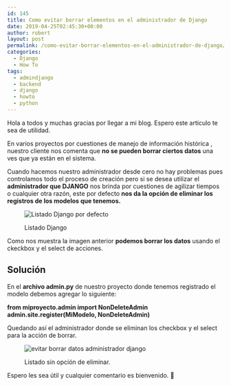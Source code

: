 ```yaml
---
id: 145
title: Como evitar borrar elementos en el administrador de Django
date: 2019-04-25T02:45:30+00:00
author: robert
layout: post
permalink: /como-evitar-borrar-elementos-en-el-administrador-de-django/
categories:
  - Django
  - How To
tags:
  - admindjango
  - backend
  - django
  - howto
  - python
---
```

Hola a todos y muchas gracias por llegar a mi blog. Espero este artículo te sea de utilidad.

En varios proyectos por cuestiones de manejo de información histórica , nuestro cliente nos comenta que **no se pueden borrar ciertos datos** una ves que ya están en el sistema.

Cuando hacemos nuestro administrador desde cero no hay problemas pues controlamos todo el proceso de creación pero si se desea utilizar el **administrador que DJANGO** nos brinda por cuestiones de agilizar tiempos o cualquier otra razón, este por defecto **nos da la opción de eliminar los registros de los modelos que tenemos.**<figure class="wp-block-image">

<img src="http://localhost/~h3dx0/wordpress/wp-content/uploads/2019/04/Firefox_Screenshot_2019-04-25T02-20-59.578Z.png" alt="Listado Django por defecto" class="wp-image-146" srcset="http://localhost/~h3dx0/wordpress/wp-content/uploads/2019/04/Firefox_Screenshot_2019-04-25T02-20-59.578Z.png 466w, http://localhost/~h3dx0/wordpress/wp-content/uploads/2019/04/Firefox_Screenshot_2019-04-25T02-20-59.578Z-300x115.png 300w" sizes="(max-width: 466px) 100vw, 466px" /> <figcaption>Listado Django</figcaption></figure> 

Como nos muestra la imagen anterior **podemos borrar los datos** usando el ckeckbox y el select de acciones.

## Solución  


En el **archivo admin.py** de nuestro proyecto donde tenemos registrado el modelo debemos agregar lo siguiente:

**from miproyecto.admin import NonDeleteAdmin  
admin.site.register(MiModelo, NonDeleteAdmin)** 

Quedando así el administrador donde se eliminan los checkbox y el select para la acción de borrar.<figure class="wp-block-image">

<img src="http://localhost/~h3dx0/wordpress/wp-content/uploads/2019/04/Firefox_Screenshot_2019-04-25T02-25-53.747Z.png" alt="evitar borrar datos administrador django" class="wp-image-147" srcset="http://localhost/~h3dx0/wordpress/wp-content/uploads/2019/04/Firefox_Screenshot_2019-04-25T02-25-53.747Z.png 468w, http://localhost/~h3dx0/wordpress/wp-content/uploads/2019/04/Firefox_Screenshot_2019-04-25T02-25-53.747Z-300x110.png 300w" sizes="(max-width: 468px) 100vw, 468px" /> <figcaption>Listado sin opción de eliminar.</figcaption></figure> 

Espero les sea útil y cualquier comentario es bienvenido. 🙂